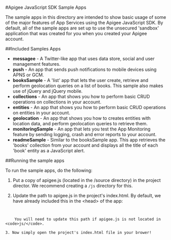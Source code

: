 #Apigee JavaScript SDK Sample Apps

The sample apps in this directory are intended to show basic usage of some of the major features of App Services using the Apigee JavaScript SDK. By default, all of the sample apps are set up to use the unsecured 'sandbox' application that was created for you when you created your Apigee account.

##Included Samples Apps

* **messagee** - A Twitter-like app that uses data store, social and user management features.
* **push** - An app that sends push notifications to mobile devices using APNS or GCM.
* **booksSample** - A 'list' app that lets the user create, retrieve and perform geolocation queries on a list of books. This sample also makes use of jQuery and jQuery mobile.
* **collections** - An app that shows you how to perform basic CRUD operations on collections in your account.
* **entities** - An app that shows you how to perform basic CRUD operations on entities in your account.
* **geolocation** - An app that shows you how to creates entities with location data, and perform geolocation queries to retrieve them.
* **monitoringSample** - An app that lets you test the App Monitoring feature by sending logging, crash and error reports to your account.
* **readmeSample** - Similar to the booksSample app. This app retrieves the 'books' collection from your account and displays all the title of each 'book' entity as a JavaScript alert.

##Running the sample apps

To run the sample apps, do the following:

1. Put a copy of apigee.js (located in the /source directory) in the project director. We recommend creating a <code>/js</code> directory for this.
	
2. Update the path to apigee.js in the project's index.html. By default, we have already included this in the &lt;head&gt; of the app:

	```html
<script src="js/apigee.js"></script>
```
	
	You will need to update this path if apigee.js is not located in <code>js/</code>.

3. Now simply open the project's index.html file in your brower!